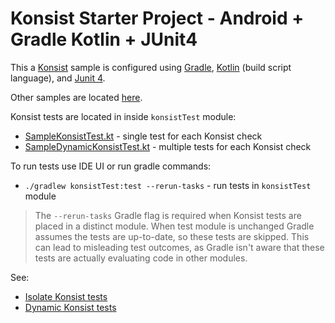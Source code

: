 # Konsist Starter Project - Android + Gradle Kotlin + JUnit4

This a [Konsist](https://github.com/LemonAppDev/konsist) sample is configured using 
[Gradle](https://docs.gradle.org/current/userguide/userguide.html),
[Kotlin](https://kotlinlang.org/) (build script language),
and [Junit 4](https://junit.org/junit4/).

Other samples are located [here](..).

Konsist tests are located in inside `konsistTest` module:
- [SampleKonsistTest.kt](konsistTest/src/test/java/com/sample/SampleKonsistTest.kt) - single test for each Konsist check
- [SampleDynamicKonsistTest.kt](konsistTest/src/test/java/com/sample/SampleDynamicKonsistTest.kt) - multiple tests for each Konsist check

To run tests use IDE UI or run gradle commands:
- `./gradlew konsistTest:test --rerun-tasks` - run tests in `konsistTest` module

> The `--rerun-tasks` Gradle flag is required when Konsist tests are placed in a distinct module. When test module is 
> unchanged Gradle assumes the tests are up-to-date, so these tests are skipped. This can lead to misleading test 
> outcomes, as Gradle isn't aware that these tests are actually evaluating code in other modules.

See:
- [Isolate Konsist tests](https://docs.konsist.lemonappdev.com/advanced/isolate-konsist-tests)
- [Dynamic Konsist tests](https://docs.konsist.lemonappdev.com/advanced/dynamic-konsist-tests)
